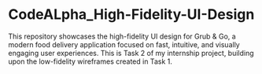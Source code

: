 # CodeALpha_High-Fidelity-UI-Design
This repository showcases the high-fidelity UI design for Grub &amp; Go, a modern food delivery application focused on fast, intuitive, and visually engaging user experiences. This is Task 2 of my internship project, building upon the low-fidelity wireframes created in Task 1.
